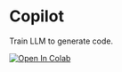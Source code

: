 # Copilot
Train LLM to generate code.

[![Open In Colab](https://colab.research.google.com/assets/colab-badge.svg)](https://colab.research.google.com/github/eljandoubi/Copilot/blob/main/LightweightFineTuning.ipynb)
